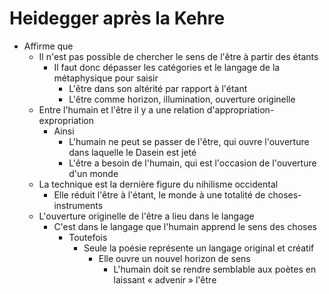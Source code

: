 # Heidegger après la Kehre
- Affirme que
  - Il n'est pas possible de chercher le sens de l'être à partir des étants
    - Il faut donc dépasser les catégories et le langage de la métaphysique pour saisir
      - L'être dans son altérité par rapport à l'étant
      - L'être comme horizon, illumination, ouverture originelle
  - Entre l'humain et l'être il y a une relation d'appropriation-expropriation
    - Ainsi
      - L'humain ne peut se passer de l'être, qui ouvre l'ouverture dans laquelle le Dasein est jeté
      - L'être a besoin de l'humain, qui est l'occasion de l'ouverture d'un monde
  - La technique est la dernière figure du nihilisme occidental
    - Elle réduit l'être à l'étant, le monde à une totalité de choses-instruments
  - L'ouverture originelle de l'être a lieu dans le langage
    - C'est dans le langage que l'humain apprend le sens des choses
      - Toutefois
        - Seule la poésie représente un langage original et créatif
          - Elle ouvre un nouvel horizon de sens
            - L'humain doit se rendre semblable aux poètes en laissant « advenir » l'être
